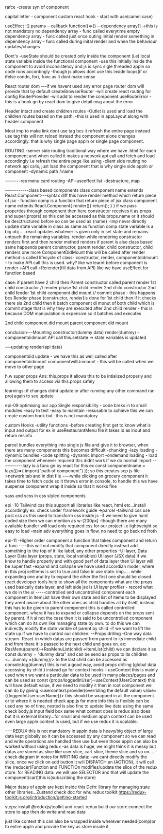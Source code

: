 rafce
-create syn of component

capital letter - component
custom react hook - start with use(camel case)

useEffect
-2 params
--callback function()=>{}
--dependency array[]
->this is not mandatory
no dependency array - func called everytime
empty dependency array - func called just once duting initial render
something in dependency array - func called during inital render and when the behaviour updates/changes

Dont's
-useState should be created only inside the component (i.e) local state variable inside the functional component
-use this initially inside the component to avoid inconsistency and js is sync sigle threaded appln so code runs accordingly
-though js allows dont use this inside loops(if or ifelse condn, for), func as it dont make sense

React router dom
---if we havent used any error page router dom will provide that by default
createBrowserRouter
-will create react routing for config
RouterProvider
-will add to render the component
useRouteError
-this is a hook gn by react dom to give detail msg about the error

Header intact and create children routes
-Outlet is used and load the children routes based on the path.
-this is used in appLayout along with header component

Most imp
to make link dont use <a>tag bcs it refresh the entire page instead use <Link to=""> tag this will not reload instead the component alone changes accordingly.
that is why single page appln or single page component.

ROUTING
-server side routing
traditional way where we have .html for each component and when called it makes a network api call and fetch and load accordingly i.e refresh the entire page like using <a>
-client side routing
no network api calls, just load the component <link> that is why single side appln or component
-dynamic path
/:name

--------res menu card routing
-API-useeffect
list
-destructure, map

------------class based components
class component name extends React.Component---syntax
diff
this have render method which return piece of jsx - function comp is a function that return piece of jsx
class component name extends React.Component{
render(){
return();
}
}
if we pass properties through component then here constructor receives it as props and super(proprs) so this can be accessed as this.props.name or it should be desctructured before so can be used as {name}
-Imp
never directly update state variable in class as same as function comp
state variable is a big obj..... react updates whatever is given only in set state and remains untouch the remaining variables.
render-while rendering constructor renders first and then render method renders
if parent is also class based same happends parent constructor, parent render, child constructor, child renders
one more ComponentDidMount this will be called after render method is called
lifecycle of class-
constructor,
render,
componentdidmount - to make API call this is used. why?
like we learnt before component is render->API call->Rerender(fill data from API) like we have useEffect for function based

case:
if parent have 2 child then
Parent constructor called
parent render
1st child constructor // render phase
1st child render
2nd child constructor
2nd child fender
1st child component did mount // commit phase - this happens bcs Render phase {constructor, render}is done for 1st child then if it checks there sis 2nd child then it batch component di monut of both child which is commit stage that is why they are executed after 2nd child render - this is because DOM manipulation is expensive so it batches and executes

2nd child component did mount
parent component did mount

conclusion---Mounting
constructor(dummy data)
render(dummy) -<html>
componentdidmount
API call
this.setstate -> state variables is updated

---updating
render(api data)

<html>
componentdid update - we have this as well called after componentdidmount
componentwillUnmount - this will be called when we move to other page

h.w
super props
Ans: this.props it allows this to be intialized properly and allowing them to access via this.props safely

learnings:
if changes didnt update or after running any other command run proj again to see update

epi-09 optimising our app
Single responsibility - code breks in to small modules
-easy to test
-easy to maintain
-resusable
to achieve this we can create custom hook but -this is not mandatory

custom Hooks
-utility functions
-before creating first get to know what is input and output for ex in useRestaurantMenu file it takes id as inout and return resinfo

parcel bundles everything into single js file and give it to browser, when there are many components this becomes difficult
-chunking
-lazy loading
-dynamic bundles
-code splitting
-dynamic import
-ondemand loading - load the component whenever required this didnt work if we do normal import
-----------lazy is a func gn by react for this
ex const componentname = lazy(()=>{
import("path of component")
});
so this creates sep js file ->network tab and in dist file
----while clicking on grocery component it takes time to fetch code so it throws error in console, to handle this we have suspense component
wrap it inside so that it works fine

sass and scss in css
styled components

epi -10
Tailwind css
this support all libraries like react, html etc...install accordingly
ex: check under framework guide ->parcel
-tailwind css use post css as this used to transform css inside js
-if we need to give hard coded size then we can mention as w-[200px]
-though there are many available bundler will load only required css for our project i.e lightweight so easy to load
-main adv everything goes in flow, no need to go back nd froth

epi-11
-Higher order component
a function that takes component and return a func
----this will not modify that component directly instead add something to the top of it like label, any other properties
-UI layer, Data Layer
Data layer (props, state, local variables)
UI layer (JSX data) if we know to handle properly and with good perf of data layer then Ui layer will be super fast
-expand and collapse we have used accordian model, where in this proj setItems is set to true and false in use state.
imp..... while expanding one and try to expand the other the first one should be closed
react developer tools help to show all the components what are the props used basically data layer, and left side jsx is Ui layer
profiler - record what we do in the ui
-----controlled and uncontrolled component
each component in ItemList have their own state and list of items to be displayed they arent aware about the other ones as child handles all by itself, instead this has to be given to parent component this is called controlled component. where it has to expand or collapse depends on the props sent by parent. if it si not the case then it is said to be uncontrolled component which can do its own like managing state by own.
to do this we can indirectly modify the state varible of parent by child
-if we want to lift the state up if we have to control our children.
--Props drilling
-One way data stream- React-in which datas are passed from parent to its immediate child and from there it is passed to the next child and goes on.
ex: ResMenu(parent)->ResMenuList(child)->ItemLIst(child) we can declare it as const dummy = "dummy data" and can be send as props to its children
<....dummy ={dummy}/> to the last child can be accessed as console.log(dummy)
this is not a good way, avoid props drilling (global data accessing by child ) instead go for context
hooks - useContext
this is mainly used when we want a particular data to be used in many places/pages and can be used as const {props/loggedInUser}=useContext(UserContext)
this will have default value, if we need to modify it then in root component we can do by giving <usercontext.provider(overriding the default value) value={{loggedInUser:userName}}> this should be wrapped in all the component or to where it is needed
check app.js for more info
this is flexible can be used any no of time, nested is also fine
to update live data using the same check body.js input field box
same what context does is redux also does but it is external library...for small and medium appln context can be used
even large appln context is used, but if we use redux it is scalable.

----REDUX 
this is not mandatory in appln
data is heavy/big object of large data kept globally so it can be accessed by any component so we can read and write operations are handled then use but even those appln can also be worked without using redux
-as data is huge, we might think it is messy but datas are stored as slice like user slice, cart slice, theme slice and so on....
-check diagram in notes
for WRITING data:
-we cant directly modify the slice, once we click on add button it will DISPATCH an (ACTION),
it will call the (reducer)Function and FUNCTIOn modifies/update the slice of the redux store.
for READING data:
we will use SELECTOR and that will update the component(cart)this is(subscribing the store)

Major datas of appln are kept inside this
Defn:
library for managing state
other libraries...Zustand
check doc for whu redux toolkit https://redux-toolkit.js.org/introduction/getting-started

steps:
install @reduxjs/toolkit and react-redux
build our store
connect the store to app
then do write and read data 


just like context this can also be wrapped inside wherever needed(comp)or to entire appln and provide the key as store inside it


